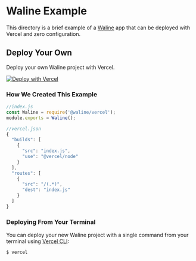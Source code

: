 # Waline Example

This directory is a brief example of a [Waline](https://waline.js.org/) app that can be deployed with Vercel and zero configuration.

## Deploy Your Own

Deploy your own Waline project with Vercel.

[![Deploy with Vercel](https://vercel.com/button)](https://vercel.com/import/project?template=https://github.com/walinejs/waline/tree/master/example)

### How We Created This Example

```js
//index.js
const Waline = require('@waline/vercel');
module.exports = Waline();

//vercel.json
{
  "builds": [
    {
      "src": "index.js",
      "use": "@vercel/node"
    }
  ],
  "routes": [
    {
      "src": "/(.*)",
      "dest": "index.js"
    }
  ]
}
```

### Deploying From Your Terminal

You can deploy your new Waline project with a single command from your terminal using [Vercel CLI](https://vercel.com/download):

```shell
$ vercel
```
